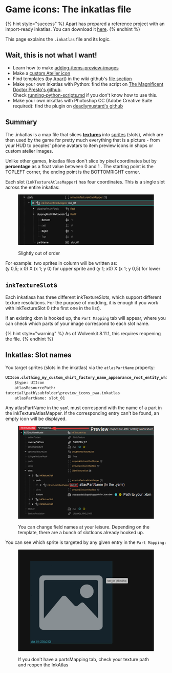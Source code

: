 # Game icons: The inkatlas file

{% hint style="success" %}
Apart has prepared a reference project with an import-ready inkatlas. You can download it [here](https://mega.nz/file/vUUDEQxS#w66XKJ7acIsnXuJcOBEwPPDcm4GFtSa06MzZccAaX8Y).
{% endhint %}

This page explains the `.inkatlas` file and its logic.

## Wait, this is not what I want!

* Learn how to make [adding-items-preview-images](../../modding-guides/custom-icons-and-ui/adding-items-preview-images/ "mention")&#x20;
* Make a [custom Atelier icon](../../modding-guides/items-equipment/adding-new-items/adding-items-atelier-integration.md#generating-an-icon)
* Find templates (by [Apart](https://app.gitbook.com/u/M4VsHKJyn3PakV5tOmAF87H61wh2 "mention")) in the wiki github's [file section](https://github.com/CDPR-Modding-Documentation/Cyberpunk-Modding-Docs/tree/main/\_resources\_and\_assets/icons)
* Make your own inkatlas with Python: find the script on [The Magnificent Doctor Presto's github](https://github.com/DoctorPresto/Cyberpunk-Helper-Scripts/blob/main/generate\_inkatlas.py). \
  Check [running-python-scripts.md](../3d-modelling/blender-getting-started/running-python-scripts.md "mention") if you don't know how to use this.
* Make your own inkatlas with Photoshop CC (Adobe Creative Suite required): find the plugin on [deadlymustard's github](https://github.com/deadlymustard/inkatlas-utils)

## Summary

The .inkatlas is a map file that slices [**textures**](../../for-mod-creators/materials/textures.md) into [sprites](https://stackoverflow.com/a/34575810) (slots), which are then used by the game for pretty much everything that is a picture - from your HUD to peoples' phone avatars to item preview icons in shops or custom atelier images.&#x20;

Unlike other games, Inkatlas files don't slice by pixel coordinates but by **percentage** as a float value between 0 and 1 . The starting point is the TOPLEFT corner, the ending point is the BOTTOMRIGHT corner.&#x20;

Each slot (`inkTextureAtlasMapper`) has four coordinates. This is a single slot across the entire inkatlas:

<figure><img src="../../.gitbook/assets/inkatlas_coordinates.png" alt=""><figcaption><p>Slightly out of order</p></figcaption></figure>

For example: two sprites in column will be written as:\
(y 0,5; x 0) X (x 1; y 0) for upper sprite and (y 1; x0) X (x 1; y 0,5) for lower

## `inkTextureSlot`s

Each inkatlasa has three different inkTextureSlots, which support different texture resolutions. For the purpose of modding, it is enough if you work with inkTextureSlot 0 (the first one in the list).

If an existing xbm is hooked up, the `Part Mapping` tab will appear, where you can check which parts of your image correspond to each slot name.

{% hint style="warning" %}
As of Wolvenkit 8.11.1, this requires reopening the file.
{% endhint %}

## Inkatlas: Slot names

You target sprites (slots in the inkatlas) via the `atlasPartName` property:&#x20;

<pre class="language-yaml"><code class="lang-yaml"><strong>UIIcon.clothing_my_custom_shirt_factory_name_appearance_root_entity_white_red_Female_:
</strong>    $type: UIIcon
    atlasResourcePath: tutorial\path\subfolder\preview_icons_pwa.inkatlas
    atlasPartName: slot_01
</code></pre>

Any atlasPartName in the `yaml` must correspond with the name of a part in the inkTextureAtlasMapper.  If the corresponding entry can't be found, an empty icon will be displayed.

<figure><img src="../../.gitbook/assets/inkatlas_slot_names.png" alt=""><figcaption><p>You can change field names at your leisure. Depending on the template, there are a bunch of slotIcons already hooked up.</p></figcaption></figure>

You can see which sprite is targeted by any given entry in the `Part Mapping:`

<figure><img src="../../.gitbook/assets/inkatlas partsMapping.png" alt=""><figcaption><p>If you don't have a partsMapping tab, check your texture path and reopen the InkAtlas</p></figcaption></figure>

